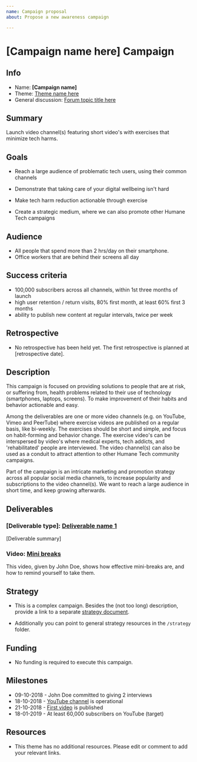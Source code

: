 ```yaml
---
name: Campaign proposal
about: Propose a new awareness campaign

---
```


# [Campaign name here] Campaign

<!-- Please fill in the information below each header according to the instructions.

       - Do NOT remove section headers. Instead add the placeholder text if the section is not needed.
       - You can leave the comments. They can be helpful when editing the issue later on.
       - Replace brackets with appropriate information (unless part of a link), leaving formatting intact.
       - The non-comments texts below provide examples, unless they are placeholder text

    Note: You will not be wasting your time documenting all this. The information in this issue
          should be copied to the Campaign README.md after your feedback is incorporated.
-->

## Info 

<!-- Provide short name that reflects the gist of the campaign, used as working title.
      Also add the link to community forum topic that is used for general discussion. -->

- Name: **[Campaign name]**
- Theme: [Theme name here](url-to-theme-readme)
- General discussion: [Forum topic title here](forum-topic-url)

## Summary 

<!-- Clear and concise explanation in 1-3 lines of text. -->

Launch video channel(s) featuring short video's with exercises that minimize tech harms.

## Goals

<!-- Bullet list of the intended effects of the campaign, separated by empty lines. -->

- Reach a large audience of problematic tech users, using their common channels

- Demonstrate that taking care of your digital wellbeing isn't hard

- Make tech harm reduction actionable through exercise

- Create a strategic medium, where we can also promote other Humane Tech campaigns

## Audience

<!-- The demographic audience the campaign is targeted to. -->

- All people that spend more than 2 hrs/day on their smartphone.
- Office workers that are behind their screens all day

## Success criteria

<!-- (optional) Bullet list detailing how success is measured. -->

- 100,000 subscribers across all channels, within 1st three months of launch
- high user retention / return visits, 80% first month, at least 60% first 3 months
- ability to publish new content at regular intervals, twice per week

## Retrospective

<!-- (optional) Analysis of results after campaign has ended, to see if success criteria were met, and to learn lessons for future campaigns. Use the placeholder text is no retrospective was held yet. Add a date indicator if possible (e.g. 'after 3 months', '24-11-2018'). -->

- No retrospective has been held yet. The first retrospective is planned at [retrospective date].

## Description

<!-- A longer, more elaborate description (one or more paragraphs of text) -->

This campaign is focused on providing solutions to people that are at risk, or suffering from, health problems related to their use of technology (smartphones, laptops, screens). To make improvement of their habits and behavior actionable and easy.

Among the deliverables are one or more video channels (e.g. on YouTube, Vimeo and PeerTube) where exercise videos are published on a regular basis, like bi-weekly. The exercises should be short and simple, and focus on habit-forming and behavior change. The exercise video's can be interspersed by video's where medical experts, tech addicts, and 'rehabilitated' people are interviewed. The video channel(s) can also be used as a conduit to attract attention to other Humane Tech community campaigns.

Part of the campaign is an intricate marketing and promotion strategy across all popular social media channels, to increase popularity and subscriptions to the video channel(s). We want to reach a large audience in short time, and keep growing afterwards.

## Deliverables

<!-- Sub-headers with the planned deliverables and their summaries. Update this later to reflect changes.  The second sub-header gives an example. -->

### [Deliverable type]: [Deliverable name 1](deliverable-url) 

[Deliverable summary]

### Video: [Mini breaks](deliverable2-url)

This video, given by John Doe, shows how effective mini-breaks are, and how to remind yourself to take them.

## Strategy

<!-- Outline the (draft) strategy required to attain the success criteria (one or more paragraphs of text, use formatting - like lists - where appropriate). Use this placeholder text if this section is not needed:

- This campaign does not require a strategy. Strategy is defined on the Theme, or in Deliverables.
 -->

- This is a complex campaign. Besides the (not too long) description, provide a link to a separate [strategy document](campaigns/[campaign-folder]/campaign-strategy.md).

- Additionally you can point to general strategy resources in the `/strategy` folder.

## Funding

<!-- (optional) Financial requirements, required budget, ways to obtain funds (keep it short, couple of paragraphs, some bullets). If necessary link to separate detailed funding document. Use the placeholder text if no funding is required. -->

- No funding is required to execute this campaign. 

## Milestones

<!-- (optional) Bullet list of past and future milestones for the campaign. Or placeholder bullet "No milestones have been defined." -->

- 09-10-2018 - John Doe committed to giving 2 interviews
- 18-10-2018 - [YouTube channel](channel-url) is operational
- 21-10-2018 - [First video](video-url) is published
- 18-01-2019 - At least 60,000 subscribers on YouTube (target)

## Resources

<!-- (optional) Links to relevant folders, files and external information, or leave the placeholder text. -->

- This theme has no additional resources. Please edit or comment to add your relevant links.
